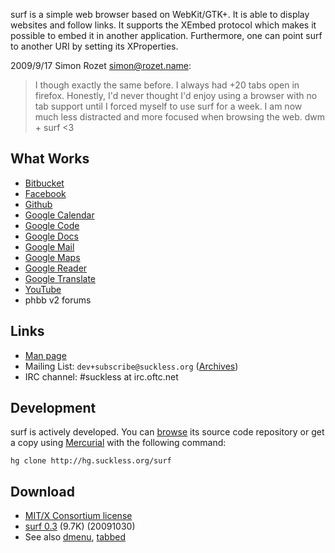 surf is a simple web browser based on WebKit/GTK+. It is able
to display websites and follow links. It supports the XEmbed protocol
which makes it possible to embed it in another application. Furthermore,
one can point surf to another URI by setting its XProperties.


2009/9/17 Simon Rozet <simon@rozet.name>:
> I though exactly the same before. I always had +20 tabs open in firefox.
> Honestly, I'd never thought I'd enjoy using a browser with no tab support
> until I forced myself to use surf for a week. I am now much less distracted
> and more focused when browsing the web. dwm + surf <3

What Works
----------
* [Bitbucket](http://bitbucket.org)
* [Facebook](http://facebook.com)
* [Github](http://github.com)
* [Google Calendar](http://calendar.google.com)
* [Google Code](http://code.google.com)
* [Google Docs](http://docs.google.com)
* [Google Mail](http://mail.google.com)
* [Google Maps](http://maps.google.com)
* [Google Reader](http://reader.google.com)
* [Google Translate](http://translate.google.com)
* [YouTube](http://youtube.com)
* phbb v2 forums

Links
-----
* [Man page](http://man.suckless.org/surf/1/surf)
* Mailing List: `dev+subscribe@suckless.org` ([Archives](http://lists.suckless.org/dev))
* IRC channel: #suckless at irc.oftc.net

Development
-----------
surf is actively developed. You can [browse](http://hg.suckless.org/surf) its
source code repository or get a copy using [Mercurial](http://www.selenic.com/mercurial/)
with the following command:

	hg clone http://hg.suckless.org/surf

Download
--------
* [MIT/X Consortium license](http://hg.suckless.org/surf/raw-file/tip/LICENSE)
* [surf 0.3](http://dl.suckless.org/surf/surf-0.3.tar.gz) (9.7K) (20091030)
* See also [dmenu](http://tools.suckless.org/dmenu),
  [tabbed](http://tools.suckless.org/tabbed)
